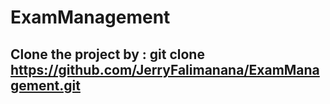 # ExamManagement

## Clone the project by : git clone https://github.com/JerryFalimanana/ExamManagement.git